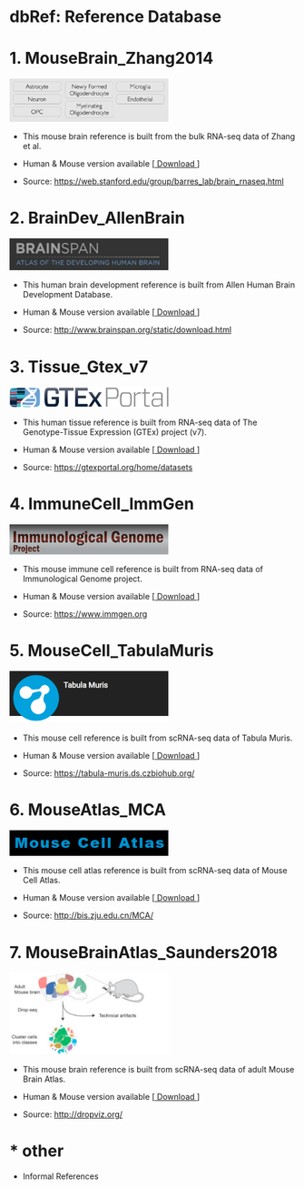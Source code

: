 # dbRef: Reference Database

# 1. MouseBrain_Zhang2014

<a href="">
<img src="/Reference/images/MouseBrain_Zhang2014.png" width="280">
</a>

* This mouse brain reference is built from the bulk RNA-seq data of Zhang et al.

* Human & Mouse version available [<a href="/Reference/MouseBrain_Zhang2014"> Download </a>]

* Source: https://web.stanford.edu/group/barres_lab/brain_rnaseq.html


# 2. BrainDev_AllenBrain

<a href="/Reference/BrainDev_AllenBrain">
<img src="/Reference/images/BrainDev_AllenBrain.png" width="280">
</a>

* This human brain development reference is built from Allen Human Brain Development Database.

* Human & Mouse version available [<a href="/Reference/BrainDev_AllenBrain"> Download </a>]

* Source: http://www.brainspan.org/static/download.html

# 3. Tissue_Gtex_v7

<a href="/Reference/Tissue_Gtex_v7">
<img src="/Reference/images/gtex2.png" width="280">
</a>

* This human tissue reference is built from RNA-seq data of The Genotype-Tissue Expression (GTEx) project (v7).

* Human & Mouse version available [<a href="/Reference/Tissue_Gtex_v7"> Download </a>]

* Source: https://gtexportal.org/home/datasets

# 4. ImmuneCell_ImmGen

<a href="/Reference/ImmuneCell_ImmGen">
<img src="/Reference/images/ImmuneCell_ImmGen.png" width="280">
</a>

* This mouse immune cell reference is built from RNA-seq data of Immunological Genome project.

* Human & Mouse version available [<a href="/Reference/ImmuneCell_ImmGen"> Download </a>]

* Source: https://www.immgen.org

# 5. MouseCell_TabulaMuris

<a href="/Reference/MouseCell_TabulaMuris">
<img src="/Reference/images/TabulaMuris.png" width="280">
</a>

* This mouse cell reference is built from scRNA-seq data of Tabula Muris.

* Human & Mouse version available [<a href="/Reference/MouseCell_TabulaMuris"> Download </a>]

* Source: https://tabula-muris.ds.czbiohub.org/

# 6. MouseAtlas_MCA

<a href="/Reference/MouseAtlas_MCA">
<img src="/Reference/images/MCA.png" width="280">
</a>

* This mouse cell atlas reference is built from scRNA-seq data of Mouse Cell Atlas.

* Human & Mouse version available [<a href="/Reference/MouseAtlas_MCA"> Download </a>]

* Source: http://bis.zju.edu.cn/MCA/

# 7. MouseBrainAtlas_Saunders2018

<a href="/Reference/MouseBrainAtlas_Saunders2018">
<img src="/Reference/images/MBA.png" width="280">
</a>

* This mouse brain reference is built from scRNA-seq data of adult Mouse Brain Atlas.

* Human & Mouse version available [<a href="/Reference/MouseBrainAtlas_Saunders2018"> Download </a>]

* Source: http://dropviz.org/

# * other

* Informal References

